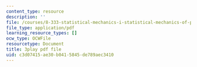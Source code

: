 ```yaml
---
content_type: resource
description: ''
file: /courses/8-333-statistical-mechanics-i-statistical-mechanics-of-particles-fall-2013/c3d07415ae30b0415845de789aec3410_JaEqS1ozlHY.pdf
file_type: application/pdf
learning_resource_types: []
ocw_type: OCWFile
resourcetype: Document
title: 3play pdf file
uid: c3d07415-ae30-b041-5845-de789aec3410
---
```

